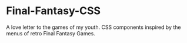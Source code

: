 # Final-Fantasy-CSS
A love letter to the games of my youth. CSS components inspired by the menus of retro Final Fantasy Games.
